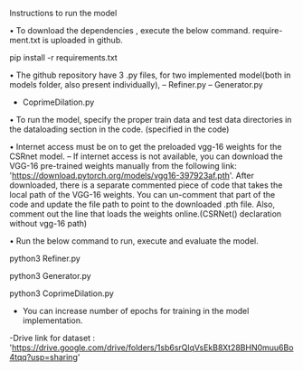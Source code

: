Instructions to run the model

• To download the dependencies , execute the below command. require-ment.txt is uploaded in github.

pip install -r requirements.txt


• The github repository have 3 .py files, for two implemented model(both in models folder, also present individually),
– Refiner.py
– Generator.py
- CoprimeDilation.py

• To run the model, specify the proper train data and test data directories in the dataloading section in the code. (specified in the code)

• Internet access must be on to get the preloaded vgg-16 weights for the CSRnet model.
– If internet access is not available, you can download the VGG-16 pre-trained weights manually from the following link: 'https://download.pytorch.org/models/vgg16-397923af.pth'. After downloaded, there is a separate commented piece of code that takes the local path of the VGG-16 weights. You can un-comment that part of the code and update the file path to point to the downloaded .pth file. Also, comment out the line that loads the weights online.(CSRNet() declaration without vgg-16 path)

• Run the below command to run, execute and evaluate the model.

 python3 Refiner.py

 python3 Generator.py

 python3 CoprimeDilation.py

- You can increase number of epochs for training in the model implementation.

-Drive link for dataset : 'https://drive.google.com/drive/folders/1sb6srQlqVsEkB8Xt28BHN0muu6Bo4tqq?usp=sharing'
